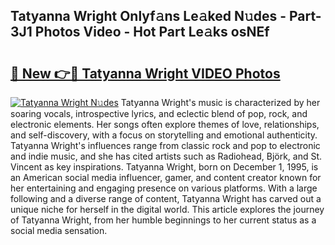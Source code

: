 ## Tatyanna Wright Onlyf𝚊ns Le𝚊ked N𝚞des - Part-3J1 Photos Video - Hot Part Le𝚊ks osNEf

# <h2><a href="http://ab26949.deff.icu/?id=Tatyanna+Wright">🔗 New 👉🔴 Tatyanna Wright VIDEO Photos</a></h2>

[![Tatyanna Wright N𝚞des](https://i.imgur.com/rIISA9y.gif)](http://ab26949.deff.icu/?id=Tatyanna+Wright)
Tatyanna Wright's music is characterized by her soaring vocals, introspective lyrics, and eclectic blend of pop, rock, and electronic elements. Her songs often explore themes of love, relationships, and self-discovery, with a focus on storytelling and emotional authenticity. Tatyanna Wright's influences range from classic rock and pop to electronic and indie music, and she has cited artists such as Radiohead, Björk, and St. Vincent as key inspirations. Tatyanna Wright, born on December 1, 1995, is an American social media influencer, gamer, and content creator known for her entertaining and engaging presence on various platforms. With a large following and a diverse range of content, Tatyanna Wright has carved out a unique niche for herself in the digital world. This article explores the journey of Tatyanna Wright, from her humble beginnings to her current status as a social media sensation.
